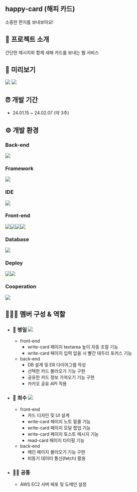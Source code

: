 ## happy-card (해피 카드)
소중한 편지를 보내보아요!

## 📢 프로젝트 소개
간단한 메시지와 함께 새해 카드를 보내는 웹 서비스

## 👀 미리보기
<img src="https://github.com/cow0731/happy-card/assets/22956580/e5ca0223-7352-4870-967f-2b8c6a0aa0cb">
<img src="https://github.com/cow0731/happy-card/assets/22956580/cc9ea92c-b16f-4438-b5b8-9f579da05d06">

## ⏰ 개발 기간
- 24.01.15 ~ 24.02.07 (약 3주)

## ⚙️ 개발 환경
### Back-end
<img src="https://img.shields.io/badge/java-007396?style=flat&logo=java&logoColor=white"><br>
### Framework
<img src="https://img.shields.io/badge/spring boot-6DB33F?style=flat&logo=springboot&logoColor=white"><br>
### IDE
<img src="https://img.shields.io/badge/IntelliJ-000000?style=flat&logo=intellijidea&logoColor=white"><br>
### Front-end
<img src="https://img.shields.io/badge/thymeleaf-005F0F?style=flat&logo=thymeleaf&logoColor=white"><img src="https://img.shields.io/badge/html5-E34F26?style=flat&logo=html5&logoColor=white"><img src="https://img.shields.io/badge/css-1572B6?style=flat&logo=css3&logoColor=white"><img src="https://img.shields.io/badge/javascript-F7DF1E?style=flat&logo=javascript&logoColor=black"><br>
### Database
<img src="https://img.shields.io/badge/mysql-4479A1?style=flat&logo=mysql&logoColor=white"><br>
### Deploy
<img src="https://img.shields.io/badge/aws EC2-232F3E?style=flat&logo=amazonaws&logoColor=white"><img src="https://img.shields.io/badge/git-F05032?style=flat&logo=git&logoColor=white"><br>
### Cooperation
<img src="https://img.shields.io/badge/notion-000000?style=flat&logo=notion&logoColor=white"><br>

## 🧑‍🤝‍🧑 멤버 구성 & 역할
- ### 🦝 병일 [<img src="https://img.shields.io/badge/github-181717?style=flat&logo=github&logoColor=white">](https://github.com/bone0825)
    - front-end
        - write-card 페이지 textarea 높이 자동 조절 기능
        - write-card 페이지 입력 없을 시 빨간 테두리 포커스 기능
    - back-end
        - DB 설계 및 ER 다이어그램 작성
        - 선택한 카드 불러오기 기능 구현
        - 공유한 카드 정보 가져오기 기능 구현
        - 카카오 공유 API 적용
- ### 🦁 희수 [<img src="https://img.shields.io/badge/github-181717?style=flat&logo=github&logoColor=white">](https://github.com/cow0731)
    - front-end
        - 카드 디자인 및 UI 설계
        - write-card 페이지 노트 밑줄 기능
        - write-card 페이지 모달 팝업 기능
        - write-card 페이지 토스트 메시지 기능
        - read-card 페이지 타이핑 기능
    - back-end
        - 메인 페이지 불러오기 기능 구현
        - 비동기 데이터 통신(fetch) 활용
- ### 🤲🏻 공통
    - AWS EC2 서버 배포 및 도메인 설정
